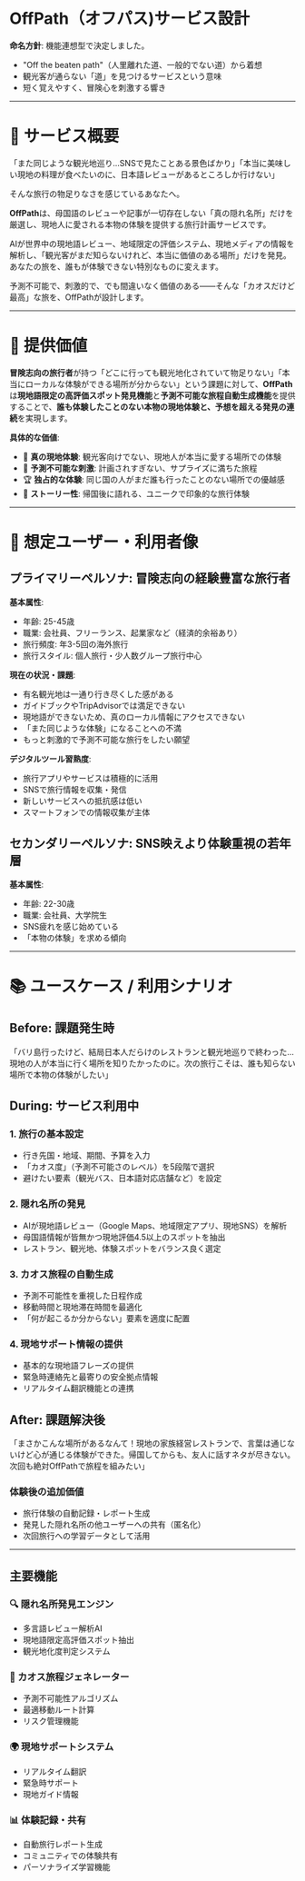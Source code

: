 # OffPath（オフパス)サービス設計

**命名方針**: 機能連想型で決定しました。
- "Off the beaten path"（人里離れた道、一般的でない道）から着想
- 観光客が通らない「道」を見つけるサービスという意味
- 短く覚えやすく、冒険心を刺激する響き

---

# 📝 サービス概要

「また同じような観光地巡り...SNSで見たことある景色ばかり」「本当に美味しい現地の料理が食べたいのに、日本語レビューがあるところしか行けない」

そんな旅行の物足りなさを感じているあなたへ。

**OffPath**は、母国語のレビューや記事が一切存在しない「真の隠れ名所」だけを厳選し、現地人に愛される本物の体験を提供する旅行計画サービスです。

AIが世界中の現地語レビュー、地域限定の評価システム、現地メディアの情報を解析し、「観光客がまだ知らないけれど、本当に価値のある場所」だけを発見。あなたの旅を、誰もが体験できない特別なものに変えます。

予測不可能で、刺激的で、でも間違いなく価値のある――そんな「カオスだけど最高」な旅を、OffPathが設計します。

---

# 💎 提供価値

**冒険志向の旅行者**が持つ「どこに行っても観光地化されていて物足りない」「本当にローカルな体験ができる場所が分からない」という課題に対して、**OffPath**は**現地語限定の高評価スポット発見機能**と**予測不可能な旅程自動生成機能**を提供することで、**誰も体験したことのない本物の現地体験と、予想を超える発見の連続**を実現します。

**具体的な価値**:
- 🎯 **真の現地体験**: 観光客向けでない、現地人が本当に愛する場所での体験
- 🎲 **予測不可能な刺激**: 計画されすぎない、サプライズに満ちた旅程
- 🏆 **独占的な体験**: 同じ国の人がまだ誰も行ったことのない場所での優越感
- 📖 **ストーリー性**: 帰国後に語れる、ユニークで印象的な旅行体験

---

# 👤 想定ユーザー・利用者像

## プライマリーペルソナ: 冒険志向の経験豊富な旅行者

**基本属性**:
- 年齢: 25-45歳
- 職業: 会社員、フリーランス、起業家など（経済的余裕あり）
- 旅行頻度: 年3-5回の海外旅行
- 旅行スタイル: 個人旅行・少人数グループ旅行中心

**現在の状況・課題**:
- 有名観光地は一通り行き尽くした感がある
- ガイドブックやTripAdvisorでは満足できない
- 現地語ができないため、真のローカル情報にアクセスできない
- 「また同じような体験」になることへの不満
- もっと刺激的で予測不可能な旅行をしたい願望

**デジタルツール習熟度**:
- 旅行アプリやサービスは積極的に活用
- SNSで旅行情報を収集・発信
- 新しいサービスへの抵抗感は低い
- スマートフォンでの情報収集が主体

## セカンダリーペルソナ: SNS映えより体験重視の若年層

**基本属性**:
- 年齢: 22-30歳
- 職業: 会社員、大学院生
- SNS疲れを感じ始めている
- 「本物の体験」を求める傾向

---

# 📚 ユースケース / 利用シナリオ

## Before: 課題発生時
「バリ島行ったけど、結局日本人だらけのレストランと観光地巡りで終わった...現地の人が本当に行く場所を知りたかったのに。次の旅行こそは、誰も知らない場所で本物の体験がしたい」

## During: サービス利用中

### 1. 旅行の基本設定
- 行き先国・地域、期間、予算を入力
- 「カオス度」（予測不可能さのレベル）を5段階で選択
- 避けたい要素（観光バス、日本語対応店舗など）を設定

### 2. 隠れ名所の発見
- AIが現地語レビュー（Google Maps、地域限定アプリ、現地SNS）を解析
- 母国語情報が皆無かつ現地評価4.5以上のスポットを抽出
- レストラン、観光地、体験スポットをバランス良く選定

### 3. カオス旅程の自動生成
- 予測不可能性を重視した日程作成
- 移動時間と現地滞在時間を最適化
- 「何が起こるか分からない」要素を適度に配置

### 4. 現地サポート情報の提供
- 基本的な現地語フレーズの提供
- 緊急時連絡先と最寄りの安全拠点情報
- リアルタイム翻訳機能との連携

## After: 課題解決後
「まさかこんな場所があるなんて！現地の家族経営レストランで、言葉は通じないけど心が通じる体験ができた。帰国してからも、友人に話すネタが尽きない。次回も絶対OffPathで旅程を組みたい」

### 体験後の追加価値
- 旅行体験の自動記録・レポート生成
- 発見した隠れ名所の他ユーザーへの共有（匿名化）
- 次回旅行への学習データとして活用

---

## 主要機能

### 🔍 隠れ名所発見エンジン
- 多言語レビュー解析AI
- 現地語限定高評価スポット抽出
- 観光地化度判定システム

### 🎲 カオス旅程ジェネレーター
- 予測不可能性アルゴリズム
- 最適移動ルート計算
- リスク管理機能

### 🌍 現地サポートシステム
- リアルタイム翻訳
- 緊急時サポート
- 現地ガイド情報

### 📊 体験記録・共有
- 自動旅行レポート生成
- コミュニティでの体験共有
- パーソナライズ学習機能